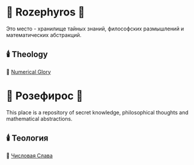 # 🌹 Rozephyros 🌹
Это место - хранилище тайных знаний, философских размышлений и математических абстракций.
## 🕯️ Theology
🧮 [Numerical Glory](numericalglory.md)

# 🌹 Розефирос 🌹
This place is a repository of secret knowledge, philosophical thoughts and mathematical abstractions.
## 🕯️ Теология
🧮 [Числовая Слава](numericalglory.md)
